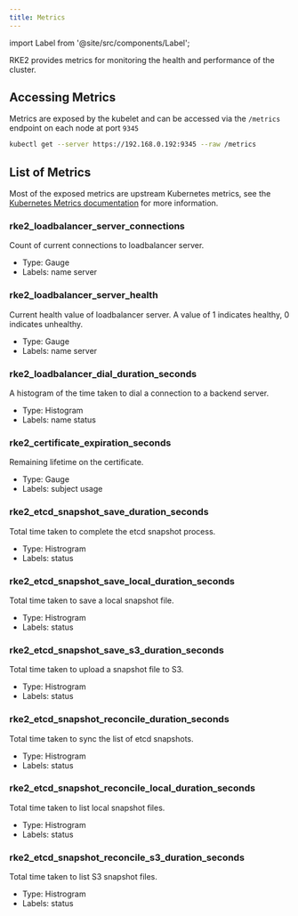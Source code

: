 ```yaml
---
title: Metrics
---
```


import Label from '@site/src/components/Label';

RKE2 provides metrics for monitoring the health and performance of the cluster.

## Accessing Metrics

Metrics are exposed by the kubelet and can be accessed via the `/metrics` endpoint on each node at port `9345`

```sh
kubectl get --server https://192.168.0.192:9345 --raw /metrics
```

## List of Metrics

Most of the exposed metrics are upstream Kubernetes metrics, see the [Kubernetes Metrics documentation](https://kubernetes.io/docs/reference/instrumentation/metrics//) for more information.


### rke2_loadbalancer_server_connections

Count of current connections to loadbalancer server.
- Type: Gauge
- Labels: <Label>name</Label> <Label>server</Label>

### rke2_loadbalancer_server_health

Current health value of loadbalancer server. A value of 1 indicates healthy, 0 indicates unhealthy.
- Type: Gauge
- Labels: <Label>name</Label> <Label>server</Label>

### rke2_loadbalancer_dial_duration_seconds

A histogram of the time taken to dial a connection to a backend server.
- Type: Histogram
- Labels: <Label>name</Label> <Label>status</Label>

### rke2_certificate_expiration_seconds

Remaining lifetime on the certificate.
- Type: Gauge
- Labels: <Label>subject</Label> <Label>usage</Label>

### rke2_etcd_snapshot_save_duration_seconds

Total time taken to complete the etcd snapshot process.
- Type: Histrogram
- Labels: <Label>status</Label>

### rke2_etcd_snapshot_save_local_duration_seconds

Total time taken to save a local snapshot file.
- Type: Histrogram
- Labels: <Label>status</Label>

### rke2_etcd_snapshot_save_s3_duration_seconds

Total time taken to upload a snapshot file to S3.
- Type: Histrogram
- Labels: <Label>status</Label>

### rke2_etcd_snapshot_reconcile_duration_seconds

Total time taken to sync the list of etcd snapshots.
- Type: Histrogram
- Labels: <Label>status</Label>

### rke2_etcd_snapshot_reconcile_local_duration_seconds

Total time taken to list local snapshot files.
- Type: Histrogram
- Labels: <Label>status</Label>

### rke2_etcd_snapshot_reconcile_s3_duration_seconds

Total time taken to list S3 snapshot files.
- Type: Histrogram
- Labels: <Label>status</Label>
